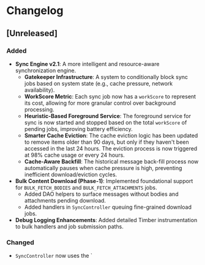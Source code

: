 # Changelog

## [Unreleased]

### Added
- **Sync Engine v2.1**: A more intelligent and resource-aware synchronization engine.
  - **Gatekeeper Infrastructure**: A system to conditionally block sync jobs based on system state (e.g., cache pressure, network availability).
  - **WorkScore Metric**: Each sync job now has a `workScore` to represent its cost, allowing for more granular control over background processing.
  - **Heuristic-Based Foreground Service**: The foreground service for sync is now started and stopped based on the total `workScore` of pending jobs, improving battery efficiency.
  - **Smarter Cache Eviction**: The cache eviction logic has been updated to remove items older than 90 days, but only if they haven't been accessed in the last 24 hours. The eviction process is now triggered at 98% cache usage or every 24 hours.
  - **Cache-Aware Backfill**: The historical message back-fill process now automatically pauses when cache pressure is high, preventing inefficient download/eviction cycles.
- **Bulk Content Download (Phase-1)**: Implemented foundational support for `BULK_FETCH_BODIES` and `BULK_FETCH_ATTACHMENTS` jobs.
  - Added DAO helpers to surface messages without bodies and attachments pending download.
  - Added handlers in `SyncController` queuing fine-grained download jobs.
- **Debug Logging Enhancements**: Added detailed Timber instrumentation to bulk handlers and job submission paths.

### Changed
- `SyncController` now uses the `
